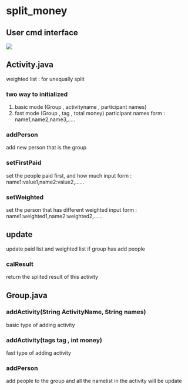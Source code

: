 # split_money

## User cmd interface
![](https://i.imgur.com/TAyrF84.png)

## Activity.java
weighted list : for unequally split 

### two way to initialized
1. basic mode (Group , activityname , participant names)
2. fast mode (Group , tag , total money)
participant names form : name1,name2,name3,.....

### addPerson
add new person that is the group

### setFirstPaid
set the people paid first, and how much
input form : name1:value1,name2:value2,......

### setWeighted
set the person that has different weighted
input form : name1:weighted1,name2:weighted2,......

## update
update paid list and weighted list if group has add people

### calResult 
return the splited result of this activity 


## Group.java
### addActivity(String ActivityName,  String names)
basic type of adding activity

### addActivity(tags tag , int money)
fast type of adding activity

### addPerson
add people to the group and all the namelist in the activity will be update
